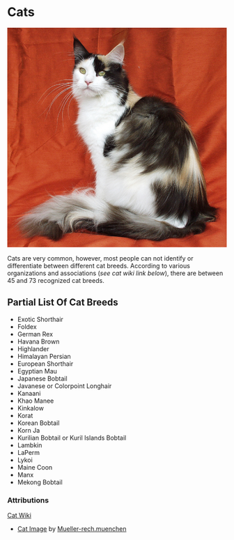 # Cats

![Cat](cat.jpg)

Cats are very common, however, most people can not identify or differentiate between different cat breeds. According to various organizations and associations (*see cat wiki link below*), there are between 45 and 73 recognized cat breeds.

## Partial List Of Cat Breeds

- Exotic Shorthair
- Foldex
- German Rex
- Havana Brown
- Highlander
- Himalayan Persian
- European Shorthair
- Egyptian Mau
- Japanese Bobtail
- Javanese or Colorpoint Longhair
- Kanaani
- Khao Manee
- Kinkalow
- Korat
- Korean Bobtail
- Korn Ja
- Kurilian Bobtail or Kuril Islands Bobtail
- Lambkin
- LaPerm
- Lykoi
- Maine Coon
- Manx
- Mekong Bobtail

### Attributions

[Cat Wiki](https://en.wikipedia.org/wiki/List_of_cat_breeds)
  - [Cat Image](https://en.wikipedia.org/wiki/List_of_cat_breeds#/media/File:Maine_Coon_female.jpg) by [Mueller-rech.muenchen](https://commons.wikimedia.org/wiki/User:Mueller-rech.muenchen)